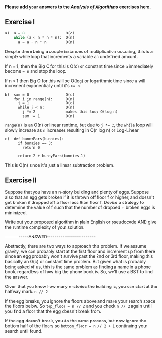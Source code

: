 #### Please add your answers to the ***Analysis of  Algorithms*** exercises here.

## Exercise I

```python
a)  a = 0                   O(c)
    while (a < n * n * n):  O(n)
      a = a + n * n         O(n) 
```

Despite there being a couple instances of multiplication occuring, this is a simple while loop that increments a variable an undefined amount. 

If n = 1, then the Big O for this is O(c) or constant time since `a` immediately become `= n` and stop the loop. 

If n > 1 then Big O for this will be O(log) or logarithmic time since `a` will increment exponentially until it's `>= n`

```
b)  sum = 0                 O(c)
    for i in range(n):      O(n)
      j = 1                 O(c)
      while j < n:          O(n)
        j *= 2              makes this loop O(log n)
        sum += 1            O(n)
```

`range(n)` is an O(n) or linear runtime, but due to `j *= 2`, the `while` loop will slowly increase as `n` increases resulting in O(n log n) or Log-Linear

```
c)  def bunnyEars(bunnies):
      if bunnies == 0:
        return 0

      return 2 + bunnyEars(bunnies-1)
```
This is O(n) since it's just a linear subtraction problem. 

## Exercise II

Suppose that you have an n-story building and plenty of eggs. Suppose also that an egg gets broken if it is thrown off floor f or higher, and doesn't get broken if dropped off a floor less than floor f. Devise a strategy to determine the value of f such that the number of dropped + broken eggs is minimized.

Write out your proposed algorithm in plain English or pseudocode AND give the runtime complexity of your solution.

------------ANSWER-------------------------

Abstractly, there are two ways to approach this problem. If we assume gravity, we can probably start at the first floor and increment up from there since an egg probably won't survive past the 2nd or 3rd floor, making this basically an O(c) or constant time problem. But given what is probably being asked of us, this is the same problem as finding a name in a phone book, regardless of how big the phone book is. So, we'll use a BST to find the answer. 

Given that you know how many n-stories the building is, you can start at the halfway mark. `n // 2`

If the egg breaks, you ignore the floors above and make your search space the floors below. So `top_floor = n // 2` and you check `n // 2` again until you find a floor that the egg doesn't break from. 

If the egg doesn't break, you do the same process, but now ignore the bottom half of the floors so `bottom_floor = n // 2 + 1` continuing your search until found. 